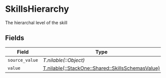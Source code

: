 # SkillsHierarchy

The hierarchal level of the skill


## Fields

| Field                                                                                          | Type                                                                                           | Required                                                                                       | Description                                                                                    |
| ---------------------------------------------------------------------------------------------- | ---------------------------------------------------------------------------------------------- | ---------------------------------------------------------------------------------------------- | ---------------------------------------------------------------------------------------------- |
| `source_value`                                                                                 | *T.nilable(::Object)*                                                                          | :heavy_minus_sign:                                                                             | N/A                                                                                            |
| `value`                                                                                        | [T.nilable(::StackOne::Shared::SkillsSchemasValue)](../../models/shared/skillsschemasvalue.md) | :heavy_minus_sign:                                                                             | N/A                                                                                            |